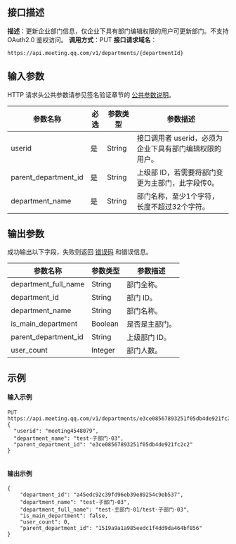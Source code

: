 ## 接口描述
**描述**：更新企业部门信息，仅企业下具有部门编辑权限的用户可更新部门。不支持 OAuth2.0 鉴权访问。
**调用方式**：PUT
**接口请求域名**：
```Plaintext
https://api.meeting.qq.com/v1/departments/{departmentId}
```




## 输入参数
HTTP 请求头公共参数请参见签名验证章节的 [公共参数说明](https://cloud.tencent.com/document/product/1095/42413#.E5.85.AC.E5.85.B1.E5.8F.82.E6.95.B0)。

| **参数名称**         | **必选** | **参数类型** | **参数描述**                                           |
| -------------------- | -------- | ------------ | ------------------------------------------------------ |
| userid               | 是       | String       | 接口调用者 userid，必须为企业下具有部门编辑权限的用户。 |
| parent_department_id | 是       | String       | 上级部 ID，若需要将部门变更为主部门，此字段传0。        |
| department_name      | 是       | String       | 部门名称，至少1个字符，长度不超过32个字符。            |



## 输出参数
成功输出以下字段，失败则返回 [错误码](https://cloud.tencent.com/document/product/1095/43704) 和错误信息。

| **参数名称**         | **参数类型** | **参数描述**   |
| -------------------- | ------------ | -------------- |
| department_full_name | String       | 部门全称。     |
| department_id        | String       | 部门 ID。       |
| department_name      | String       | 部门名称。     |
| is_main_department   | Boolean      | 是否是主部门。 |
| parent_department_id | String       | 上级部门 ID。   |
| user_count           | Integer      | 部门人数。     |




## 示例

#### 输入示例
```plaintext
PUT
https://api.meeting.qq.com/v1/departments/e3ce08567893251f05db4de921fc2c2d
{
  "userid": "meeting4548079",
  "department_name": "test-子部门-03",
  "parent_department_id": "e3ce08567893251f05db4de921fc2c2"
}


```




#### 输出示例
```plaintext
{
	"department_id": "a45edc92c39fd96eb39e89254c9eb537",
	"department_name": "test-子部门-03",
	"department_full_name": "test-主部门-01/test-子部门-03",
	"is_main_department": false,
	"user_count": 0,
	"parent_department_id": "1519a9a1a985eedc1f4dd9da464bf856"
}


```
